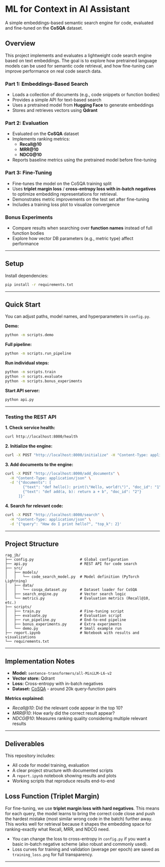 # ML for Context in AI Assistant

A simple embeddings-based semantic search engine for code, evaluated and fine-tuned on the **CoSQA** dataset.

## Overview

This project implements and evaluates a lightweight code search engine based on text embeddings. The goal is to explore how pretrained language models can be used for semantic code retrieval, and how fine-tuning can improve performance on real code search data.

### Part 1: Embeddings-Based Search

- Loads a collection of documents (e.g., code snippets or function bodies)
- Provides a simple API for text-based search
- Uses a pretrained model from **Hugging Face** to generate embeddings
- Stores and retrieves vectors using **Qdrant**

### Part 2: Evaluation

- Evaluated on the **CoSQA** dataset
- Implements ranking metrics:
  - **Recall@10**
  - **MRR@10**
  - **NDCG@10**
- Reports baseline metrics using the pretrained model before fine-tuning

### Part 3: Fine-Tuning

- Fine-tunes the model on the CoSQA training split
- Uses **triplet margin loss** / **cross-entropy loss with in-batch negatives** to optimize embedding representations for retrieval.
- Demonstrates metric improvements on the test set after fine-tuning
- Includes a training loss plot to visualize convergence

### Bonus Experiments

- Compare results when searching over **function names** instead of full function bodies
- Explore how vector DB parameters (e.g., metric type) affect performance

---

## Setup

Install dependencies:

```bash
pip install -r requirements.txt
```

---

## Quick Start

You can adjust paths, model names, and hyperparameters in `config.py`.

**Demo:**
```bash
python -m scripts.demo
```

**Full pipeline:**
```bash
python -m scripts.run_pipeline
```

**Run individual steps:**
```bash
python -m scripts.train
python -m scripts.evaluate
python -m scripts.bonus_experiments
```

**Start API server:**
```bash
python api.py
```

---

### Testing the REST API

**1. Check service health:**
```bash
curl http://localhost:8000/health
```

**2. Initialize the engine:**
```bash
curl -X POST "http://localhost:8000/initialize" -H "Content-Type: application/json"
```

**3. Add documents to the engine:**
```bash
curl -X POST "http://localhost:8000/add_documents" \
  -H "Content-Type: application/json" \
  -d '{"documents": [
        {"text": "def hello(): print(\"Hello, world!\")", "doc_id": "1"},
        {"text": "def add(a, b): return a + b", "doc_id": "2"}
      ]}'
```

**4. Search for relevant code:**
```bash
curl -X POST "http://localhost:8000/search" \
  -H "Content-Type: application/json" \
  -d '{"query": "How do I print hello?", "top_k": 2}'
```

---

## Project Structure

```
rag_jb/
├── config.py                     # Global configuration
├── api.py                        # REST API for code search
├── src/
│   ├── models/
│   │   └── code_search_model.py  # Model definition (PyTorch Lightning)
│   ├── data/
│   │   └── cosqa_dataset.py      # Dataset loader for CoSQA
│   ├── search_engine.py          # Vector search logic
│   └── metrics.py                # Evaluation metrics (Recall@10, etc.)
├── scripts/
│   ├── train.py                  # Fine-tuning script
│   ├── evaluate.py               # Evaluation script
│   ├── run_pipeline.py           # End-to-end pipeline
│   ├── bonus_experiments.py      # Extra experiments
│   └── demo.py                   # Small example run
├── report.ipynb                  # Notebook with results and visualizations
└── requirements.txt
```

---

## Implementation Notes

- **Model:** `sentence-transformers/all-MiniLM-L6-v2`
- **Vector store:** Qdrant
- **Loss:** Cross-entropy with in-batch negatives  
- **Dataset:** [CoSQA](https://github.com/wasiahmad/CoSQA) - around 20k query-function pairs

**Metrics explained:**
- *Recall@10*: Did the relevant code appear in the top 10?
- *MRR@10*: How early did the correct result appear?
- *NDCG@10*: Measures ranking quality considering multiple relevant results

---

## Deliverables

This repository includes:
- All code for model training, evaluation
- A clear project structure with documented scripts  
- A `report.ipynb` notebook showing results and plots  
- Working scripts that reproduce results end-to-end

## Loss Function (Triplet Margin)

For fine-tuning, we use **triplet margin loss with hard negatives**. This means for each query, the model learns to bring the correct code close and push the hardest mistake (most similar wrong code in the batch) further away. This works well for retrieval because it shapes the embedding space for ranking-exactly what Recall, MRR, and NDCG need.

- You can change the loss to cross-entropy in `config.py` if you want a basic in-batch negative scheme (also robust and commonly used).
- Loss curves for training and validation (average per epoch) are saved as `training_loss.png` for full transparency.

---

